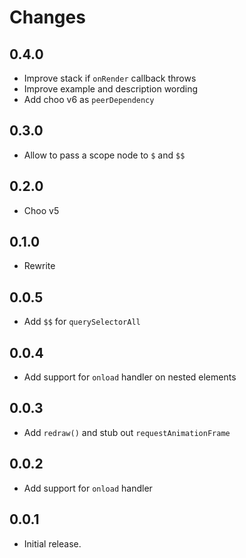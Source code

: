 # Changes

## 0.4.0

- Improve stack if `onRender` callback throws
- Improve example and description wording
- Add choo v6 as `peerDependency`

## 0.3.0

- Allow to pass a scope node to `$` and `$$`

## 0.2.0

- Choo v5

## 0.1.0

- Rewrite

## 0.0.5

- Add `$$` for `querySelectorAll`

## 0.0.4

- Add support for `onload` handler on nested elements

## 0.0.3

- Add `redraw()` and stub out `requestAnimationFrame`

## 0.0.2

- Add support for `onload` handler

## 0.0.1

- Initial release.
